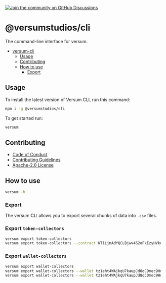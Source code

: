[![Join the community on GitHub Discussions](https://badgen.net/badge/join%20the%20discussion/on%20github/black?icon=github)](https://github.com/versumstudios/cli/discussions)

# @versumstudios/cli

The command-line interface for versum.

- [versum-cli](#versum-cli)
  - [Usage](#usage)
  - [Contributing](#contributing)
  - [How to use](#how-to-use)
    - [Export](#export)

## Usage

To install the latest version of Versum CLI, run this command:

```bash
npm i -g @versumstudios/cli
```

To get started run:

```bash
versum
```

## Contributing

- [Code of Conduct](https://github.com/versumstudios/cli/blob/main/CODE_OF_CONDUCT.md)
- [Contributing Guidelines](https://github.com/versumstudios/cli/blob/main/CONTRIBUTING.md)
- [Apache-2.0 License](https://github.com/versumstudios/cli/blob/main/LICENSE)

## How to use

```bash
versum -h
```

### Export

The versum CLI allows you to export several chunks of data into `.csv` files.

### Export `token-collectors`

```bash
versum export token-collectors
versum export token-collectors --contract KT1LjmAdYQCLBjwv4S2oFkEzyHVkomAf5MrW --token 0
```

### Export `wallet-collectors`

```bash
versum export wallet-collectors
versum export wallet-collectors --wallet tz1eht4WAjkqU7kaupJd8qCDmec9HuKfGf68
versum export wallet-collectors --wallet tz1eht4WAjkqU7kaupJd8qCDmec9HuKfGf68 --platform versum
```
